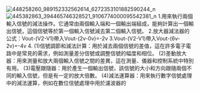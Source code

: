 ![448258260_989152332562614_6272353101882590244_n](https://github.com/Danny0420949/ec2024/assets/162286602/53a83fe7-c768-43ff-b0d9-c9105c9805ab)
![445382863_394465746328521_9106774000095542381_n](https://github.com/Danny0420949/ec2024/assets/162286602/59d61371-28d8-4004-99d3-1ca934ed3b67)
1.用來執行兩個輸入信號的減法操作。它通常由兩個輸入端和一個輸出端組成，能夠計算出一個輸出信號，這個信號等於第一個輸入信號減去第二個輸入信號。 2.放大器減法器的公式：Vout-(V2-V1)帶入Vout-(2v-0v)=-2v 3.Vout-(V2-V1)帶入Vout-(6v-2v)=-4v 4. (1)信號調節和減法計算：用於減去兩個信號的差值，這在許多電子電路中是常見的需求，例如測量差分信號或調整信號的幅度和相位。 (2)差動放大器：用來測量和放大兩個輸入信號之間的差異，這在測量、儀器和控制系統中特別有用。 (3)電壓跟隨器：用於產生一個輸出信號，該信號的大小和方向跟隨兩個不同的輸入信號，但是有一定的放大倍數。 (4)減法運算器：用來執行數字信號處理中的減法運算，例如在數位信號處理中用於濾波器的
